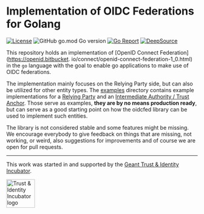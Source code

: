 # Implementation of OIDC Federations for Golang

[![License](https://img.shields.io/github/license/zachmann/go-oidcfed.svg)](https://github.com/zachmann/go-oidcfed/blob/master/LICENSE)
![GitHub go.mod Go version](https://img.shields.io/github/go-mod/go-version/zachmann/go-oidcfed)
[![Go Report](https://goreportcard.com/badge/github.com/zachmann/go-oidcfed)](https://goreportcard.com/report/github.com/zachmann/go-oidcfed)
[![DeepSource](https://deepsource.io/gh/zachmann/go-oidcfed.svg/?label=active+issues&show_trend=true)](https://deepsource.io/gh/zachmann/go-oidcfed/?ref=repository-badge)

[//]: # ([![Release date]&#40;https://img.shields.io/github/release-date/zachmann/go-oidcfed.svg&#41;]&#40;https://github.com/zachmann/go-oidcfed/releases/latest&#41;)
[//]: # ([![Release version]&#40;https://img.shields.io/github/release/zachmann/go-oidcfed.svg&#41;]&#40;https://github.com/zachmann/go-oidcfed/releases/latest&#41;)

This repository holds an implementation of [OpenID Connect Federation](https://openid.bitbucket.
io/connect/openid-connect-federation-1_0.html) in the `go` language with the goal to enable go applications to make 
use of OIDC federations.

The implementation mainly focuses on the Relying Party side, but can also be utilized for other entity types.
The [examples](https://github.com/zachmann/go-oidcfed/tree/master/examples) directory contains example 
implementations for a [Relying Party](https://github.com/zachmann/go-oidcfed/tree/master/examples/rp) and an 
[Intermediate Authority / Trust Anchor](https://github.com/zachmann/go-oidcfed/tree/master/examples/ta). Those serve 
as examples, **they are by no means production ready**, but can serve as a good starting point on how the oidcfed 
library can be used to implement such entities.

The library is not considered stable and some features might be missing. We encourage everybody to give feedback on 
things that are missing, not working, or weird, also suggestions for improvements and of course we are open for pull 
requests.

---


This work was started in and supported by the
[Geant Trust & Identity Incubator](https://connect.geant.org/trust-and-identity-incubator).

<img src="https://wiki.geant.org/download/attachments/120500419/incubator_logo.jpg" alt="Trust & Identity Incubator logo" height="75"/>

